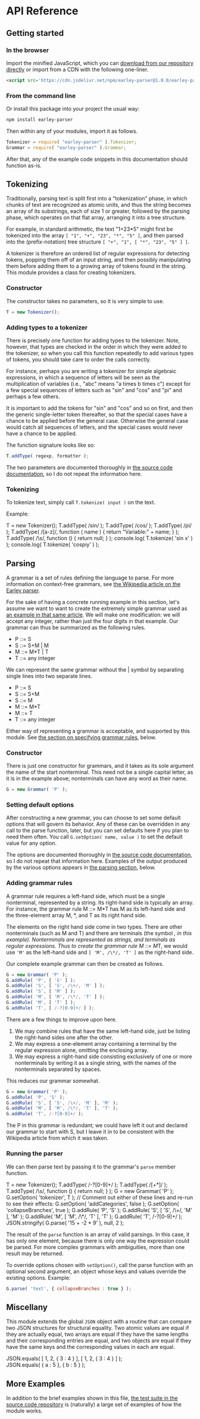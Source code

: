 
# API Reference

## Getting started

### In the browser

Import the minified JavaScript, which you can [download from our repository
directly](https://raw.githubusercontent.com/lurchmath/earley-parser/master/earley-parser.js)
or import from a CDN with the following one-liner.

```html
<script src='https://cdn.jsdelivr.net/npm/earley-parser@1.0.0/earley-parser.js'></script>
```

### From the command line

Or install this package into your project the usual way:

```bash
npm install earley-parser
```

Then within any of your modules, import it as follows.

```js
Tokenizer = require( "earley-parser" ).Tokenizer;
Grammar = require( "earley-parser" ).Grammar;
```

After that, any of the example code snippets in this documentation should
function as-is.

## Tokenizing

Traditionally, parsing text is split first into a "tokenization" phase, in
which chunks of text are recognized as atomic units, and thus the string
becomes an array of its substrings, each of size 1 or greater, followed by
the parsing phase, which operates on that flat array, arranging it into a
tree structure.

For example, in standard arithmetic, the text "1+23*5" might first be
tokenized into the array `[ "1", "+", "23", "*", "5" ]`, and then parsed
into the (prefix-notation) tree structure
`[ "+", "1", [ "*", "23", "5" ] ]`.

A tokenizer is therefore an ordered list of regular expressions for
detecting tokens, popping them off of an input string, and then possibly
manipulating them before adding them to a growing array of tokens found in
the string.  This module provides a class for creating tokenizers.

### Constructor

The constructor takes no parameters, so it is very simple to use.

```js
T = new Tokenizer();
```

### Adding types to a tokenizer

There is precisely one function for adding types to the tokenizer.  Note,
however, that types are checked in the order in which they were added to the
tokenizer, so when you call this function repeatedly to add various types of
tokens, you should take care to order the calls correctly.

For instance, perhaps you are writing a tokenizer for simple algebraic
expressions, in which a sequence of letters will be seen as the
multiplication of variables (i.e., "abc" means "a times b times c") except
for a few special sequences of letters such as "sin" and "cos" and "pi" and
perhaps a few others.

It is important to add the tokens for "sin" and "cos" and so on first, and
then the generic single-letter token thereafter, so that the special cases
have a chance to be applied before the general case.  Otherwise the general
case would catch all sequences of letters, and the special cases would
never have a chance to be applied.

The function signature looks like so:

```js
T.addType( regexp, formatter );
```

The two parameters are documented thoroughly in
[the source code documentation](https://github.com/lurchmath/earley-parser/blob/master/earley-parser.litcoffee#tokenizing), so I do not repeat the information here.

### Tokenizing

To tokenize text, simply call `T.tokenize( input )` on the text.

Example:

<div class="runnable-example">
T = new Tokenizer();
T.addType( /sin/ );
T.addType( /cos/ );
T.addType( /pi/ );
T.addType( /[a-z]/, function ( name ) { return "Variable:" + name; } );
T.addType( /\s/, function () { return null; } );
console.log( T.tokenize( 'sin x' ) );
console.log( T.tokenize( 'cospiy' ) );
</div>

## Parsing

A grammar is a set of rules defining the language to parse.  For more
information on context-free grammars, see [the Wikipedia article on the
Earley parser](https://en.wikipedia.org/wiki/Earley_parser).

For the sake of having a concrete running example in this section, let's
assume we want to want to create the extremely simple grammar used as [an
example in that same
article](https://en.wikipedia.org/wiki/Earley_parser#Example).  We will make
one modification: we will accept any integer, rather than just the four
digits in that example.  Our grammar can thus be summarized as the following
rules.

 * P ::= S
 * S ::= S+M | M
 * M ::= M*T | T
 * T ::= any integer

We can represent the same grammar without the | symbol by separating single
lines into two separate lines.

 * P ::= S
 * S ::= S+M
 * S ::= M
 * M ::= M*T
 * M ::= T
 * T ::= any integer

Either way of representing a grammar is acceptable, and supported by this
module.  See [the section on specifying grammar
rules](#adding-grammar-rules), below.

### Constructor

There is just one constructor for grammars, and it takes as its sole
argument the name of the start nonterminal.  This need not be a single
capital letter, as it is in the example above; nonterminals can have any
word as their name.

```js
G = new Grammar( 'P' );
```

### Setting default options

After constructing a new grammar, you can choose to set some default options
that will govern its behavior.  Any of these can be overridden in any call
to the parse function, later, but you can set defaults here if you plan to
need them often.  You call `G.setOption( name, value )` to set the default
value for any option.

The options are documented thoroughly in [the source code
documentation](https://github.com/lurchmath/earley-parser/blob/master/earley-parser.litcoffee#earley-algorithm),
so I do not repeat that information here.  Examples of the output produced
by the various options appears in [the parsing
section](#running-the-parser), below.

### Adding grammar rules

A grammar rule requires a left-hand side, which must be a single
nonterminal, represented by a string.  Its right-hand side is typically an
array.  For instance, the grammar rule M ::= M*T has M as its left-hand side
and the three-element array M, *, and T as its right hand side.

The elements on the right hand side come in two types.  There are other
nonterminals (such as M and T) and there are terminals (the symbol *, in
this example).  Nonterminals are represented as strings, and terminals as
regular expressions.  Thus to create the grammar rule M ::= M*T, we would
use `'M'` as the left-hand side and `[ 'M', /\*/, 'T' ]` as the right-hand
side.

Our complete example grammar can then be created as follows.

```js
G = new Grammar( 'P' );
G.addRule( 'P', [ 'S' ] );
G.addRule( 'S', [ 'S', /\+/, 'M' ] );
G.addRule( 'S', [ 'M' ] );
G.addRule( 'M', [ 'M', /\*/, 'T' ] );
G.addRule( 'M', [ 'T' ] );
G.addRule( 'T', [ /-?[0-9]+/ ] );
```

There are a few things to improve upon here.

 1. We may combine rules that have the same left-hand side, just be listing
    the right-hand sides one after the other.
 1. We may express a one-element array containing a terminal by the regular
    expression alone, omitting the enclosing array.
 1. We may express a right-hand side consisting exclusively of one or more
    nonterminals by writing it as a single string, with the names of the
    nonterminals separated by spaces.

This reduces our grammar somewhat.

```js
G = new Grammar( 'P' );
G.addRule( 'P', 'S' );
G.addRule( 'S', [ 'S', /\+/, 'M' ], 'M' );
G.addRule( 'M', [ 'M', /\*/, 'T' ], 'T' );
G.addRule( 'T', /-?[0-9]+/ );
```

The P in this grammar is redundant; we could have left it out and declared
our grammar to start with S, but I leave it in to be consistent with the
Wikipedia article from which it was taken.

### Running the parser

We can then parse text by passing it to the grammar's `parse` member
function.

<div class="runnable-example">
T = new Tokenizer();
T.addType( /-?[0-9]+/ );
T.addType( /[+*]/ );
T.addType( /\s/, function () { return null; } );
G = new Grammar( 'P' );
G.setOption( 'tokenizer', T );
// Comment out either of these lines and re-run to see their effects:
G.setOption( 'addCategories', false );
G.setOption( 'collapseBranches', true );
G.addRule( 'P', 'S' );
G.addRule( 'S', [ 'S', /\+/, 'M' ], 'M' );
G.addRule( 'M', [ 'M', /\*/, 'T' ], 'T' );
G.addRule( 'T', /-?[0-9]+/ );
JSON.stringify( G.parse( '15 + -2 * 9' ), null, 2 );
</div>

The result of the `parse` function is an array of valid parsings.  In this
case, it has only one element, because there is only one way the expression
could be parsed.  For more complex grammars with ambiguities, more than one
result may be returned.

To override options chosen with `setOption()`, call the parse function with
an optional second argument, an object whose keys and values override the
existing options.  Example:

```js
G.parse( 'text', { collapseBranches : true } );
```

## Miscellany

This module extends the global `JSON` object with a routine that can compare
two JSON structures for structural equality.  Two atomic values are equal if
they are actually equal, two arrays are equal if they have the same lengths
and their corresponding entries are equal, and two objects are equal if they
have the same keys and the corresponding values in each are equal.

<div class="runnable-example">
JSON.equals( [ 1, 2, { 3 : 4 } ], [ 1, 2, { 3 : 4 } ] );
</div>

<div class="runnable-example">
JSON.equals( { a : 5 }, { b : 5 } );
</div>

## More Examples

In addition to the brief examples shown in this file, [the test suite in the
source code
repository](https://github.com/lurchmath/earley-parser/blob/master/earley-parser-spec.litcoffee)
is (naturally) a large set of examples of how the module works.

<script src="https://embed.runkit.com"></script>
<script>
var elements = document.getElementsByClassName( 'runnable-example' );
for ( var i = 0 ; i < elements.length ; i++ ) {
    var source = elements[i].textContent;
    elements[i].textContent = '';
    var notebook = RunKit.createNotebook( {
        element: elements[i],
        source: source,
        preamble: 'Tokenizer = require( "earley-parser" ).Tokenizer;\nGrammar = require( "earley-parser" ).Grammar;'
    } );
}
</script>
